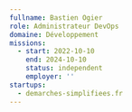 ```yaml
---
fullname: Bastien Ogier
role: Administrateur DevOps
domaine: Développement
missions:
  - start: 2022-10-10
    end: 2024-10-10
    status: independent
    employer: ''
startups:
  - demarches-simplifiees.fr
---
```




